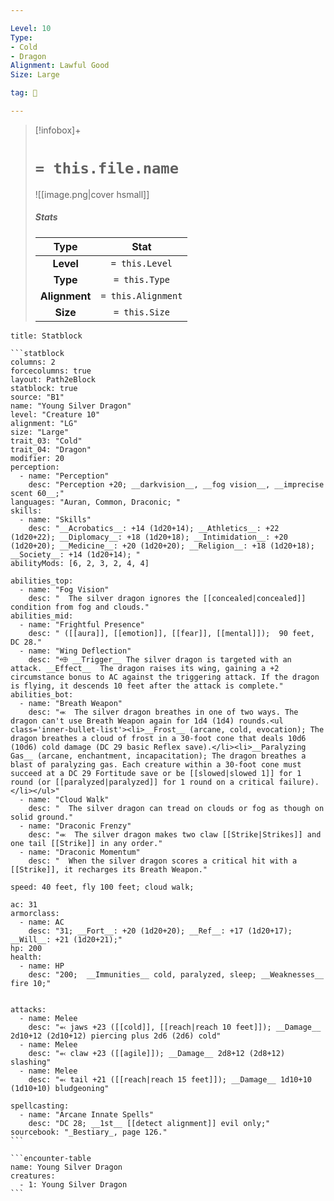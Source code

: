 ```yaml
---

Level: 10
Type:
- Cold
- Dragon
Alignment: Lawful Good
Size: Large

tag: 👹

---
```


> [!infobox]+
> #  `= this.file.name`
> ![[image.png|cover hsmall]]
> ##### Stats
> Type | Stat |
> :---:|:---:|
> **Level** | `= this.Level` |
> **Type** | `= this.Type` |
> **Alignment** | `= this.Alignment` |
> **Size** | `= this.Size` |



````ad-info
title: Statblock

```statblock
columns: 2
forcecolumns: true
layout: Path2eBlock
statblock: true
source: "B1"
name: "Young Silver Dragon"
level: "Creature 10"
alignment: "LG"
size: "Large"
trait_03: "Cold"
trait_04: "Dragon"
modifier: 20
perception:
  - name: "Perception"
    desc: "Perception +20; __darkvision__, __fog vision__, __imprecise scent 60__;"
languages: "Auran, Common, Draconic; "
skills:
  - name: "Skills"
    desc: "__Acrobatics__: +14 (1d20+14); __Athletics__: +22 (1d20+22); __Diplomacy__: +18 (1d20+18); __Intimidation__: +20 (1d20+20); __Medicine__: +20 (1d20+20); __Religion__: +18 (1d20+18); __Society__: +14 (1d20+14); "
abilityMods: [6, 2, 3, 2, 4, 4]

abilities_top:
  - name: "Fog Vision"
    desc: "  The silver dragon ignores the [[concealed|concealed]] condition from fog and clouds."
abilities_mid:
  - name: "Frightful Presence"
    desc: " ([[aura]], [[emotion]], [[fear]], [[mental]]);  90 feet, DC 28."
  - name: "Wing Deflection"
    desc: "⬲ __Trigger__ The silver dragon is targeted with an attack. __Effect__  The dragon raises its wing, gaining a +2 circumstance bonus to AC against the triggering attack. If the dragon is flying, it descends 10 feet after the attack is complete."
abilities_bot:
  - name: "Breath Weapon"
    desc: "⬺  The silver dragon breathes in one of two ways. The dragon can't use Breath Weapon again for 1d4 (1d4) rounds.<ul class='inner-bullet-list'><li>__Frost__ (arcane, cold, evocation); The dragon breathes a cloud of frost in a 30-foot cone that deals 10d6 (10d6) cold damage (DC 29 basic Reflex save).</li><li>__Paralyzing Gas__ (arcane, enchantment, incapacitation); The dragon breathes a blast of paralyzing gas. Each creature within a 30-foot cone must succeed at a DC 29 Fortitude save or be [[slowed|slowed 1]] for 1 round (or [[paralyzed|paralyzed]] for 1 round on a critical failure).</li></ul>"
  - name: "Cloud Walk"
    desc: "  The silver dragon can tread on clouds or fog as though on solid ground."
  - name: "Draconic Frenzy"
    desc: "⬺  The silver dragon makes two claw [[Strike|Strikes]] and one tail [[Strike]] in any order."
  - name: "Draconic Momentum"
    desc: "  When the silver dragon scores a critical hit with a [[Strike]], it recharges its Breath Weapon."

speed: 40 feet, fly 100 feet; cloud walk;

ac: 31
armorclass:
  - name: AC
    desc: "31; __Fort__: +20 (1d20+20); __Ref__: +17 (1d20+17); __Will__: +21 (1d20+21);"
hp: 200
health:
  - name: HP
    desc: "200;  __Immunities__ cold, paralyzed, sleep; __Weaknesses__ fire 10;"


attacks:
  - name: Melee
    desc: "⬻ jaws +23 ([[cold]], [[reach|reach 10 feet]]); __Damage__ 2d10+12 (2d10+12) piercing plus 2d6 (2d6) cold"
  - name: Melee
    desc: "⬻ claw +23 ([[agile]]); __Damage__ 2d8+12 (2d8+12) slashing"
  - name: Melee
    desc: "⬻ tail +21 ([[reach|reach 15 feet]]); __Damage__ 1d10+10 (1d10+10) bludgeoning"

spellcasting:
  - name: "Arcane Innate Spells"
    desc: "DC 28; __1st__ [[detect alignment]] evil only;"
sourcebook: "_Bestiary_, page 126."
```

```encounter-table
name: Young Silver Dragon
creatures:
  - 1: Young Silver Dragon
```

````


